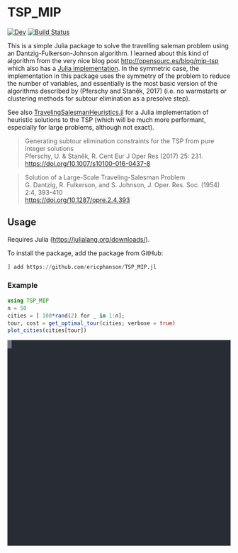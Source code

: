 # TSP_MIP

[![Dev](https://img.shields.io/badge/docs-dev-blue.svg)](https://ericphanson.github.io/TSP_MIP.jl/dev)
[![Build Status](https://travis-ci.com/ericphanson/TSP_MIP.jl.svg?branch=master)](https://travis-ci.com/ericphanson/TSP_MIP.jl)

This is a simple Julia package to solve the travelling saleman problem using an Dantzig-Fulkerson-Johnson algorithm. I learned about this kind of algorithm from the very nice blog post <http://opensourc.es/blog/mip-tsp> which also has a [Julia implementation](https://github.com/opensourcesblog/mip_tsp). In the symmetric case, the implementation in this package uses the symmetry of the problem to reduce the number of variables, and essentially is the most basic version of the algorithms described by (Pferschy and Staněk, 2017) (i.e. no warmstarts or clustering methods for subtour elimination as a presolve step).

See also [TravelingSalesmanHeuristics.jl](https://github.com/evanfields/TravelingSalesmanHeuristics.jl) for a Julia implementation of heuristic solutions to the TSP (which will be much more performant, especially for large problems, although not exact).

>Generating subtour elimination constraints for the TSP from pure integer solutions  
>Pferschy, U. & Staněk, R. Cent Eur J Oper Res (2017) 25: 231.  
><https://doi.org/10.1007/s10100-016-0437-8>


>Solution of a Large-Scale Traveling-Salesman Problem  
>G. Dantzig, R. Fulkerson, and S. Johnson, 	J. Oper. Res. Soc. (1954) 2:4, 393-410  
><https://doi.org/10.1287/opre.2.4.393>

## Usage


Requires Julia (<https://julialang.org/downloads/>).

To install the package, add the package from GitHub:
```julia
] add https://github.com/ericphanson/TSP_MIP.jl
```

### Example

```julia
using TSP_MIP
n = 50
cities = [ 100*rand(2) for _ in 1:n];
tour, cost = get_optimal_tour(cities; verbose = true)
plot_cities(cities[tour])
```

![Example](example.svg)